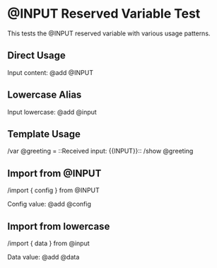 # @INPUT Reserved Variable Test

This tests the @INPUT reserved variable with various usage patterns.

## Direct Usage
Input content: @add @INPUT

## Lowercase Alias
Input lowercase: @add @input

## Template Usage
/var @greeting = ::Received input: {{INPUT}}::
/show @greeting

## Import from @INPUT
/import { config } from @INPUT

Config value: @add @config

## Import from lowercase
/import { data } from @input

Data value: @add @data